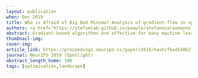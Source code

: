 ```yaml
---
layout: publication
when: Dec 2019
title: Who is Afraid of Big Bad Minima? Analysis of gradient-flow in spiked matrix-tensor models
authors: <a href="https://stefsmlab.github.io/people/stefanosaraomannelli/"><u>Stefano Sarao Mannelli</u></a>, Giulio Biroli, Chiara Cammarota, Florent Krzakala, Lenka Zdeborova
abstract: Gradient-based algorithms are effective for many machine learning tasks, but despite ample recent effort and some progress, it often remains unclear why they work in practice in optimising high-dimensional non-convex functions and why they find good minima instead of being trapped in spurious ones. Here we present a quantitative theory explaining this behaviour in a spiked matrix-tensor model. Our framework is based on the Kac-Rice analysis of stationary points and a closed-form analysis of gradient-flow originating from statistical physics. We show that there is a well defined region of parameters where the gradient-flow algorithm finds a good global minimum despite the presence of exponentially many spurious local minima. We show that this is achieved by surfing on saddles that have strong negative direction towards the global minima, a phenomenon that is connected to a BBP-type threshold in the Hessian describing the critical points of the landscapes.
thumbnail-img:
cover-img:
article_link: https://proceedings.neurips.cc/paper/2019/hash/fbad540b2f3b5638a9be9aa6a4d8e450-Abstract.html
journal: NeurIPS 2019 (Spotlight)
abstract_length_home: 100
tags: [optimisation,landscape]
---
```

